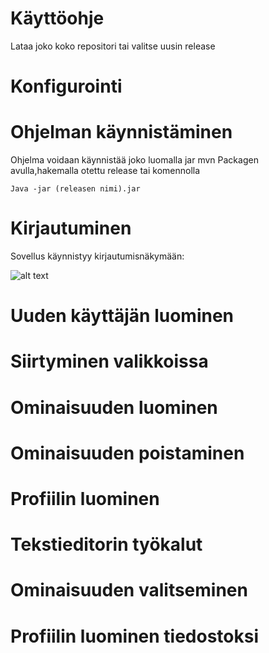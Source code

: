 # Käyttöohje

Lataa joko koko repositori tai valitse uusin release

# Konfigurointi

# Ohjelman käynnistäminen

Ohjelma voidaan käynnistää joko luomalla jar mvn Packagen avulla,hakemalla otettu release tai komennolla

```Java -jar (releasen nimi).jar```

# Kirjautuminen

Sovellus käynnistyy kirjautumisnäkymään:

![alt text](https://github.com/K123AsJ0k1/ot-harjoitustyo/blob/master/dokumentointi/kuvat/Sovelluksen%20kirjautumisn%C3%A4kym%C3%A4.PNG)

# Uuden käyttäjän luominen

# Siirtyminen valikkoissa

# Ominaisuuden luominen

# Ominaisuuden poistaminen

# Profiilin luominen

# Tekstieditorin työkalut

# Ominaisuuden valitseminen

# Profiilin luominen tiedostoksi
